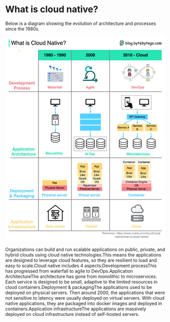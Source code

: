 # What is cloud native?

Below is a diagram showing the evolution of architecture and processes since the 1980s.<p>
  <img src="../images/cloud-native.jpeg" style="width: 640px" />
</p>
Organizations can build and run scalable applications on public, private, and hybrid clouds using cloud native technologies.This means the applications are designed to leverage cloud features, so they are resilient to load and easy to scale.Cloud native includes 4 aspects:Development processThis has progressed from waterfall to agile to DevOps.Application ArchitectureThe architecture has gone from monolithic to microservices. Each service is designed to be small, adaptive to the limited resources in cloud containers.Deployment & packagingThe applications used to be deployed on physical servers. Then around 2000, the applications that were not sensitive to latency were usually deployed on virtual servers. With cloud native applications, they are packaged into docker images and deployed in containers.Application infrastructureThe applications are massively deployed on cloud infrastructure instead of self-hosted servers.